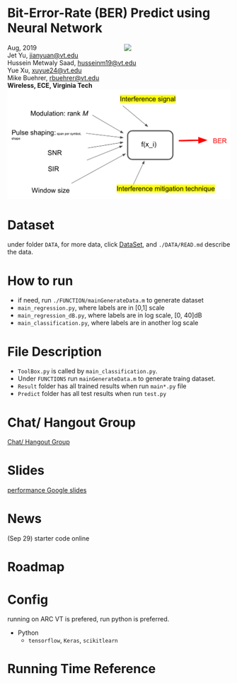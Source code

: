 # Bit-Error-Rate (BER) Predict using Neural Network
<img src="https://filebox.ece.vt.edu/~jbhuang/images/vt-logo.png" width="240" align="right">  


Aug, 2019    
Jet Yu, jianyuan@vt.edu  
Hussein Metwaly Saad, husseinm19@vt.edu     
Yue Xu, xuyue24@vt.edu    
Mike Buehrer, rbuehrer@vt.edu   
__Wireless, ECE, Virginia Tech__  
![](./MISC/map.jpeg)


# Dataset
under folder `DATA`, for more data, click [DataSet](https://drive.google.com/drive/folders/1SEYScWxg7xViXz1snsuuhOBDKR7r1Npt?usp=sharing), and `./DATA/READ.md` describe the data. 



# How to run
* if need, run `./FUNCTION/mainGenerateData.m` to generate dataset
* `main_regression.py`, where labels are in [0,1] scale  
* `main_regression_dB.py`, where labels are in log scale, [0, 40]dB
* `main_classification.py`, where labels are in another log scale


# File Description
* `ToolBox.py` is called by `main_classification.py`.  
* Under `FUNCTIONS` run `mainGenerateData.m` to generate traing dataset.  
* `Result` folder has  all trained results when run `main*.py` file
* `Predict` folder has  all test results when run `test.py`


  

# Chat/ Hangout Group
[Chat/ Hangout Group](https://chat.google.com/dm/5UaasgAAAAE)

# Slides
[performance Google slides](https://docs.google.com/presentation/d/1wvBJu3MCXwSCdlEYCqtS8yEkW09xzvSyF3J_e1V8rkM/edit?usp=sharing)



# News
(Sep 29) starter code online

# Roadmap

# Config
running on ARC VT is prefered, run python is preferred.
 * Python
   * `tensorflow`, `Keras`, `scikitlearn`  








# Running Time Reference




